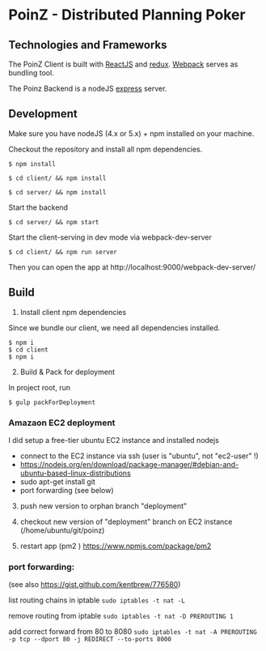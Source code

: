 # PoinZ - Distributed Planning Poker

## Technologies and Frameworks

The PoinZ Client is built with [ReactJS](https://facebook.github.io/react/) and [redux](https://github.com/reactjs/redux).
[Webpack](https://webpack.github.io/) serves as bundling tool.

The Poinz Backend is a nodeJS [express](http://expressjs.com/) server.
 
 
## Development

Make sure you have nodeJS (4.x or 5.x) + npm installed on  your machine.

Checkout the repository and install all npm dependencies.

`$ npm install`

`$ cd client/ && npm install`

`$ cd server/ && npm install`

Start the backend

`$ cd server/ && npm start`
 
Start the client-serving in dev mode via webpack-dev-server

`$ cd client/ && npm run server`
 
Then you can open the app at http://localhost:9000/webpack-dev-server/
 
 
## Build

1. Install client npm dependencies

Since we bundle our client, we need all dependencies installed.

```
$ npm i
$ cd client
$ npm i
```

2. Build & Pack for deployment

In project root, run
```
$ gulp packForDeployment
```


### Amazaon EC2 deployment 
  
I did setup a free-tier ubuntu EC2 instance and installed nodejs 

- connect to the EC2 instance via ssh (user is "ubuntu", not "ec2-user" !)
- https://nodejs.org/en/download/package-manager/#debian-and-ubuntu-based-linux-distributions
- sudo apt-get install git
- port forwarding (see below)

3. push new version to orphan branch "deployment"

4. checkout new version of "deployment" branch on EC2 instance (/home/ubuntu/git/poinz)

5. restart app (pm2 ) https://www.npmjs.com/package/pm2

### port forwarding:

(see also https://gist.github.com/kentbrew/776580)

list routing chains in iptable
`sudo iptables -t nat -L`

remove routing from iptable
`sudo iptables -t nat -D PREROUTING 1`

add correct forward from 80 to 8080
`sudo iptables -t nat -A PREROUTING -p tcp --dport 80 -j REDIRECT --to-ports 8000`
